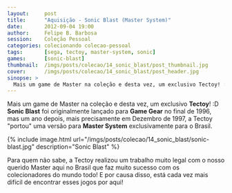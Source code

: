 ```yaml
---
layout:     post
title:      "Aquisição - Sonic Blast (Master System)"
date:       2012-09-04 19:00
author:     Felipe B. Barbosa
session:    Coleção Pessoal
categories: colecionando colecao-pessoal
tags:       [sega, tectoy, master-system, sonic]
games:      [sonic-blast]
thumbnail:  /imgs/posts/colecao/14_sonic_blast/post_thumbnail.jpg
cover:      /imgs/posts/colecao/14_sonic_blast/post_header.jpg
sinopse: >
  Mais um game de Master na coleção e desta vez, um exclusivo Tectoy! :D Sonic Blast foi originalmente lançado para Game Gear no final de 1996, mas um ano depois, mais precisamente em Dezembro de 1997, a Tectoy "portou" uma versão para **Master System** exclusivamente para o Brasil.
---
```

Mais um game de Master na coleção e desta vez, um exclusivo **Tectoy**! :D **Sonic Blast** foi originalmente lançado para **Game Gear** no final de 1996, mas um ano depois, mais precisamente em Dezembro de 1997, a Tectoy "portou" uma versão para **Master System** exclusivamente para o Brasil.

{% include image.html url="/imgs/posts/colecao/14_sonic_blast/sonic-blast.jpg" description="Sonic Blast" %}

Para quem não sabe, a Tectoy realizou um trabalho muito legal com o nosso querido Master aqui no Brasil que faz muito sucesso com os colecionadores do mundo todo! E por causa disso, está cada vez mais difícil de encontrar esses jogos por aqui!  
